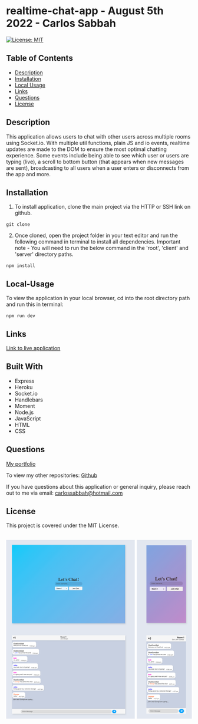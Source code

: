 # realtime-chat-app - August 5th 2022 - Carlos Sabbah

[![License: MIT](https://img.shields.io/badge/License-MIT-yellow.svg)](https://opensource.org/licenses/MIT)

## Table of Contents

- [Description](#Description)
- [Installation](#Installation)
- [Local Usage](#Local-Usage)
- [Links](#Links)
- [Questions](#Questions)
- [License](#License)

##

## Description

This application allows users to chat with other users across multiple rooms using Socket.io. With multiple util functions, plain JS and io events, realtime updates are made to the DOM to ensure the most optimal chatting experience. Some events include being able to see which user or users are typing (live), a scroll to bottom button (that appears when new messages are sent), broadcasting to all users when a user enters or disconnects from the app and more.

## Installation

1. To install application, clone the main project via the HTTP or SSH link on github.

```
git clone
```

2. Once cloned, open the project folder in your text editor and run the following command in terminal to install all dependencies.
   Important note - You will need to run the below command in the 'root', 'client' and 'server' directory paths.

```
npm install
```

## Local-Usage

To view the application in your local browser, cd into the root directory path and run this in terminal:

```
npm run dev
```

## Links

[Link to live application](https://pacific-journey-86353.herokuapp.com/)

## Built With

- Express
- Heroku
- Socket.io
- Handlebars
- Moment
- Node.js
- JavaScript
- HTML
- CSS

## Questions

[My portfolio](https://csabbah.github.io/Carlos-Sabbah-portfolio/)

To view my other repositories:
[Github](https://github.com/csabbah)

If you have questions about this application or general inquiry, please reach out to me via email: carlossabbah@hotmail.com

## License

This project is covered under the MIT License.

</br>![ChatCord](./Public/images/Preview-pic.png 'ChatCord')</br>
